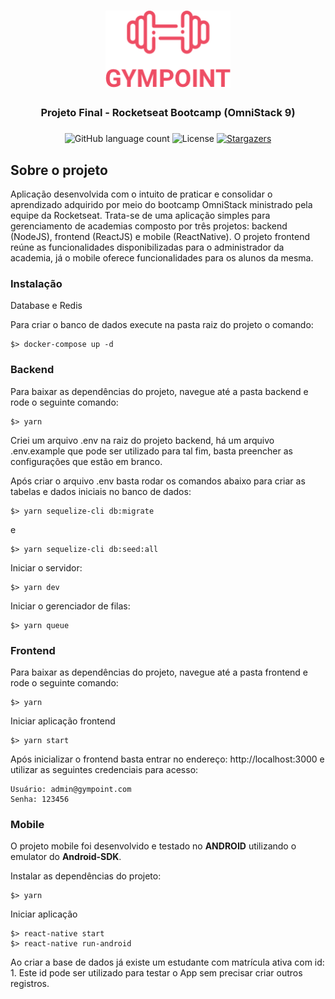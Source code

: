 <h1 align="center">
  <img alt="Gympoint" title="Gympoint" src=".github/logo.png" width="200px" />
</h1>

<h3 align="center">
  Projeto Final - Rocketseat Bootcamp (OmniStack 9)
</h3>
<h3 align="center">

</h3>

<p align="center">
  <img alt="GitHub language count" src="https://img.shields.io/github/languages/count/fernandofogliato/gympoint?color=%2304D361">

  <img alt="License" src="https://img.shields.io/badge/license-MIT-%2304D361">

  <a href="https://github.com/fernandofogliato/gympoint/stargazers">
    <img alt="Stargazers" src="https://img.shields.io/github/stars/fernandofogliato/gympoint?style=social">
  </a>
</p>

## Sobre o projeto

Aplicação desenvolvida com o intuito de praticar e consolidar o aprendizado adquirido por meio do bootcamp OmniStack ministrado pela equipe da Rocketseat. Trata-se de uma aplicação simples para gerenciamento de academias composto por três projetos: backend (NodeJS), frontend (ReactJS) e mobile (ReactNative). O projeto frontend reúne as funcionalidades disponibilizadas para o administrador da academia, já o mobile oferece funcionalidades para os alunos da mesma.


### Instalação

Database e Redis

Para criar o banco de dados execute na pasta raiz do projeto o comando:

```
$> docker-compose up -d
```

### Backend

Para baixar as dependências do projeto, navegue até a pasta backend e rode o seguinte comando:

```
$> yarn
```

Criei um arquivo .env na raiz do projeto backend, há um arquivo .env.example que pode ser utilizado para tal fim, basta preencher as configurações que estão em branco.

Após criar o arquivo .env basta rodar os comandos abaixo para criar as tabelas e dados iniciais no banco de dados:

```
$> yarn sequelize-cli db:migrate
```

e

```
$> yarn sequelize-cli db:seed:all
```

Iniciar o servidor:

```
$> yarn dev
```

Iniciar o gerenciador de filas:

```
$> yarn queue
```

### Frontend

Para baixar as dependências do projeto, navegue até a pasta frontend e rode o seguinte comando:

```
$> yarn
```

Iniciar aplicação frontend

```
$> yarn start
```

Após inicializar o frontend basta entrar no endereço: http://localhost:3000 e utilizar as seguintes credenciais para acesso:

```
Usuário: admin@gympoint.com
Senha: 123456
```

### Mobile

O projeto mobile foi desenvolvido e testado no **ANDROID** utilizando o emulator do **Android-SDK**.

Instalar as dependências do projeto:

```
$> yarn
```
Iniciar aplicação

```
$> react-native start
$> react-native run-android
```

Ao criar a base de dados já existe um estudante com matrícula ativa com id: 1. Este id pode ser utilizado para testar o App sem precisar criar outros registros.

